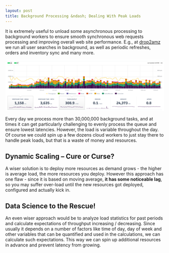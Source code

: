 ```yaml
---
layout: post
title: Background Processing &ndash; Dealing With Peak Loads  
---
```


It is extremely useful to unload some asynchronous processing to background workers
to ensure smooth synchronous web requests processing and improving overall web site performance. 
E.g., at [drop2amz](https://drop2amz.com) we run all user searches in background, as well as periodic refreshes, orders and inventory sync and many more.

![performance chart](/images/performance-screenshot.png)

Every day we process more than 30,000,000 background tasks, and at times it can get particularly challenging
to evenly process the queue and ensure lowest latencies. However, the load is variable throughout the day.
Of course we could spin up a few dozens cloud workers to just stay there to handle peak loads,
but that is a waste of money and resources. 

## Dynamic Scaling &ndash; Cure or Curse?

A wiser solution is to deploy more resources as demand grows - the higher is average load, the more resources you deploy.
However this approach has one flaw - since it is based on moving average, **it has some noticeable lag**,
so you may suffer over-load until the new resources got deployed, configured and actually kick in.

## Data Science to the Rescue!

An even wiser approach would be to analyze load statistics for past periods and calculate expectations of throughput increasing / decreasing.
Since usually it depends on a number of factors like time of day, day of week and other variables that can be quantified and used in the calculations,
we can calculate such expectations. This way we can spin up additional resources in advance and prevent latency from growing.